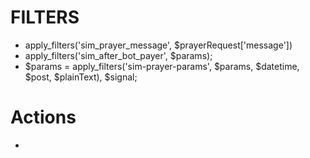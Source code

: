 # FILTERS
- apply_filters('sim_prayer_message', $prayerRequest['message'])
- apply_filters('sim_after_bot_payer', $params);
- $params	= apply_filters('sim-prayer-params', $params, $datetime, $post, $plainText), $signal;

# Actions
- 